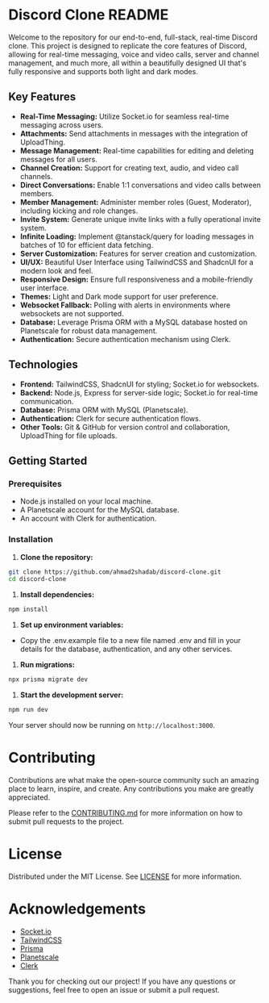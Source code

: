 # Discord Clone README

Welcome to the repository for our end-to-end, full-stack, real-time Discord clone. This project is designed to replicate the core features of Discord, allowing for real-time messaging, voice and video calls, server and channel management, and much more, all within a beautifully designed UI that's fully responsive and supports both light and dark modes.

## Key Features

- **Real-Time Messaging:** Utilize Socket.io for seamless real-time messaging across users.
- **Attachments:** Send attachments in messages with the integration of UploadThing.
- **Message Management:** Real-time capabilities for editing and deleting messages for all users.
- **Channel Creation:** Support for creating text, audio, and video call channels.
- **Direct Conversations:** Enable 1:1 conversations and video calls between members.
- **Member Management:** Administer member roles (Guest, Moderator), including kicking and role changes.
- **Invite System:** Generate unique invite links with a fully operational invite system.
- **Infinite Loading:** Implement @tanstack/query for loading messages in batches of 10 for efficient data fetching.
- **Server Customization:** Features for server creation and customization.
- **UI/UX:** Beautiful User Interface using TailwindCSS and ShadcnUI for a modern look and feel.
- **Responsive Design:** Ensure full responsiveness and a mobile-friendly user interface.
- **Themes:** Light and Dark mode support for user preference.
- **Websocket Fallback:** Polling with alerts in environments where websockets are not supported.
- **Database:** Leverage Prisma ORM with a MySQL database hosted on Planetscale for robust data management.
- **Authentication:** Secure authentication mechanism using Clerk.

## Technologies

- **Frontend:** TailwindCSS, ShadcnUI for styling; Socket.io for websockets.
- **Backend:** Node.js, Express for server-side logic; Socket.io for real-time communication.
- **Database:** Prisma ORM with MySQL (Planetscale).
- **Authentication:** Clerk for secure authentication flows.
- **Other Tools:** Git & GitHub for version control and collaboration, UploadThing for file uploads.

## Getting Started

### Prerequisites

- Node.js installed on your local machine.
- A Planetscale account for the MySQL database.
- An account with Clerk for authentication.

### Installation

1. **Clone the repository:**

```bash
git clone https://github.com/ahmad2shadab/discord-clone.git
cd discord-clone
```

1. **Install dependencies:**

```bash
npm install
```

1. **Set up environment variables:**

- Copy the .env.example file to a new file named .env and fill in your details for the database, authentication, and any other services.

1. **Run migrations:**

```bash
npx prisma migrate dev

```

1. **Start the development server:**

```bash
npm run dev

```

Your server should now be running on `http://localhost:3000`.

# Contributing

Contributions are what make the open-source community such an amazing place to learn, inspire, and create. Any contributions you make are greatly appreciated.

Please refer to the [CONTRIBUTING.md](CONTRIBUTING.md) for more information on how to submit pull requests to the project.

# License

Distributed under the MIT License. See [LICENSE](LICENSE) for more information.

# Acknowledgements

- [Socket.io](https://socket.io/)
- [TailwindCSS](https://tailwindcss.com/)
- [Prisma](https://www.prisma.io/)
- [Planetscale](https://planetscale.com/)
- [Clerk](https://clerk.dev/)
<!-- - [UploadThing](https://uploadthing.example.com/) (Note: This is a placeholder link; replace with the actual service link)
- [ShadcnUI](https://shadcnui.example.com/) (Note: This is a placeholder link; replace with the actual UI framework link) -->

Thank you for checking out our project! If you have any questions or suggestions, feel free to open an issue or submit a pull request.
